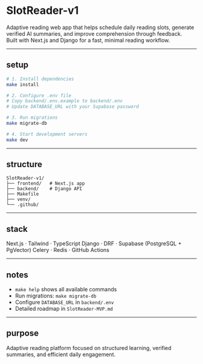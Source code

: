 # SlotReader-v1

Adaptive reading web app that helps schedule daily reading slots, generate verified AI summaries, and improve comprehension through feedback.  
Built with Next.js and Django for a fast, minimal reading workflow.

---

## setup

```bash
# 1. Install dependencies
make install

# 2. Configure .env file
# Copy backend/.env.example to backend/.env
# Update DATABASE_URL with your Supabase password

# 3. Run migrations
make migrate-db

# 4. Start development servers
make dev
```

---

## structure

```text
SlotReader-v1/
├── frontend/   # Next.js app
├── backend/    # Django API
├── Makefile
├── venv/
└── .github/
```

---

## stack

Next.js · Tailwind · TypeScript
Django · DRF · Supabase (PostgreSQL + PgVector)
Celery · Redis · GitHub Actions

---

## notes

* `make help` shows all available commands
* Run migrations: `make migrate-db`
* Configure `DATABASE_URL` in `backend/.env`
* Detailed roadmap in `SlotReader-MVP.md`

---

## purpose

Adaptive reading platform focused on structured learning, verified summaries, and efficient daily engagement.
